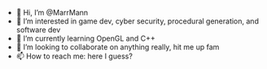 - 👋 Hi, I’m @MarrMann
- 👀 I’m interested in game dev, cyber security, procedural generation, and software dev
- 🌱 I’m currently learning OpenGL and C++
- 💞️ I’m looking to collaborate on anything really, hit me up fam
- 📫 How to reach me: here I guess?

<!---
MarrMann/MarrMann is a ✨ special ✨ repository because its `README.md` (this file) appears on your GitHub profile.
You can click the Preview link to take a look at your changes.
--->

